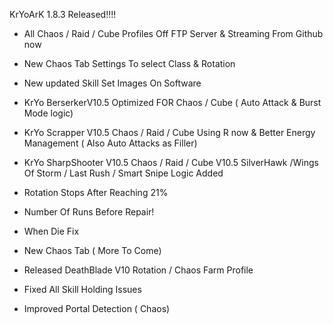 KrYoArK 1.8.3 Released!!!!

+ All Chaos / Raid / Cube Profiles Off FTP Server & Streaming From Github now

+ New Chaos Tab Settings To select Class & Rotation

+ New updated Skill Set Images On Software

+ KrYo BerserkerV10.5 Optimized FOR Chaos / Cube 
 ( Auto Attack & Burst Mode logic)

+ KrYo Scrapper V10.5 Chaos / Raid / Cube  Using R now & Better Energy Management  ( Also Auto Attacks as Filler)

+ KrYo SharpShooter V10.5 Chaos / Raid / Cube V10.5  SilverHawk /Wings Of Storm / Last Rush / Smart Snipe Logic Added

+ Rotation Stops After Reaching 21%

+ Number Of Runs Before Repair!

+ When Die Fix

+ New Chaos Tab ( More To Come)

+ Released DeathBlade V10 Rotation / Chaos Farm Profile

+ Fixed All Skill Holding Issues

+ Improved Portal Detection ( Chaos)